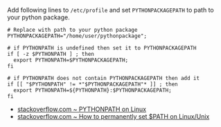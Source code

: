 Add following lines to `/etc/profile` and set `PYTHONPACKAGEPATH` to path to your python package.

```shell
# Replace with path to your python package
PYTHONPACKAGEPATH="/home/user/pythonpackage";

# if PYTHONPATH is undefined then set it to PYTHONPACKAGEPATH
if [ -z $PYTHONPATH ] ; then
  export PYTHONPATH=$PYTHONPACKAGEPATH;
fi

# if PYTHONPATH does not contain PYTHONPACKAGEPATH then add it
if [[ "$PYTHONPATH" != *"$PYTHONPACKAGEPATH"* ]] ; then
  export PYTHONPATH=${PYTHONPATH}:$PYTHONPACKAGEPATH;
fi
```

- [stackoverflow.com ~ PYTHONPATH on Linux](https://stackoverflow.com/a/18247508)
- [stackoverflow.com ~ How to permanently set $PATH on Linux/Unix](https://stackoverflow.com/a/26962251)

